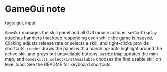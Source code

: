 # GameGui note

tags: gui, input

`GameGui` manages the skill panel and all GUI mouse actions. `setGuiDisplay` attaches handlers that keep responding even while the game is paused. Clicking adjusts release rate or selects a skill, and right-clicks provide shortcuts. `render` draws the panel with a marching-ants highlight around the active skill and greys out unavailable buttons. `setMiniMap` updates the mini-map, and `GameSkills.selectFirstAvailable` chooses the first usable skill on level load. See the README for keyboard shortcuts.
